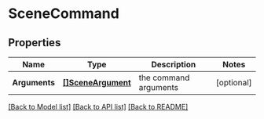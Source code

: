 # SceneCommand

## Properties

Name | Type | Description | Notes
------------ | ------------- | ------------- | -------------
**Arguments** | [**[]SceneArgument**](SceneArgument.md) | the command arguments | [optional] 

[[Back to Model list]](../README.md#documentation-for-models) [[Back to API list]](../README.md#documentation-for-api-endpoints) [[Back to README]](../README.md)


